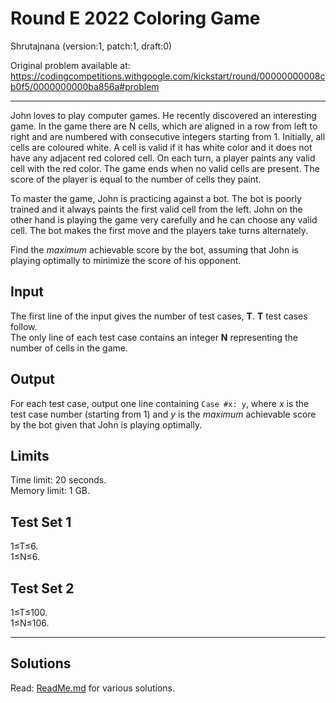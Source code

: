 [//]: # ( ------------------------------------------------------------------ {c)
[//]: # ( COPYRIGHT 2022 Dwij Bavisi <dwijbavisi@gmail.com>                  {c)
[//]: # ( Licensed under:                                                    {c)
[//]: # (     Taciturn Coder's `License to Hack` License                     {c)
[//]: # (     TC's L2H 1.0                                                   {c)
[//]: # ( A copy of the License may be obtained from:                        {c)
[//]: # (     https://TaciturnCoder.github.io/TCsL2H/legalcode/1.0           {c)
[//]: # ( See the License for the permissions and limitations.               {c)
[//]: # ( ------------------------------------------------------------------ {c)

# Round E 2022 Coloring Game
Shrutajnana (version:1, patch:1, draft:0)

Original problem available at: https://codingcompetitions.withgoogle.com/kickstart/round/00000000008cb0f5/0000000000ba856a#problem

---

John loves to play computer games. He recently discovered an interesting game. In the game there are N cells, which are aligned in a row from left to right and are numbered with consecutive integers starting from 1. Initially, all cells are coloured white. A cell is valid if it has white color and it does not have any adjacent red colored cell. On each turn, a player paints any valid cell with the red color. The game ends when no valid cells are present. The score of the player is equal to the number of cells they paint.

To master the game, John is practicing against a bot. The bot is poorly trained and it always paints the first valid cell from the left. John on the other hand is playing the game very carefully and he can choose any valid cell. The bot makes the first move and the players take turns alternately.

Find the *maximum* achievable score by the bot, assuming that John is playing optimally to minimize the score of his opponent.

## Input
The first line of the input gives the number of test cases, **T**. **T** test cases follow.\
The only line of each test case contains an integer **N** representing the number of cells in the game.

## Output
For each test case, output one line containing `Case #x: y`, where *x* is the test case number (starting from 1) and *y* is the *maximum* achievable score by the bot given that John is playing optimally.

## Limits
Time limit: 20 seconds.\
Memory limit: 1 GB.
## Test Set 1
1≤T≤6.\
1≤N≤6.
## Test Set 2
1≤T≤100.\
1≤N≤106.

---
## Solutions
Read: [ReadMe.md](./ReadMe.md) for various solutions.
